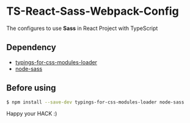 # TS-React-Sass-Webpack-Config
The configures to use **Sass** in React Project with TypeScript

## Dependency
* [typings-for-css-modules-loader](https://www.npmjs.com/package/typings-for-css-modules-loader)
* [node-sass](https://github.com/sass/node-sass)

## Before using
```sh
$ npm install --save-dev typings-for-css-modules-loader node-sass
```

Happy your HACK :)
